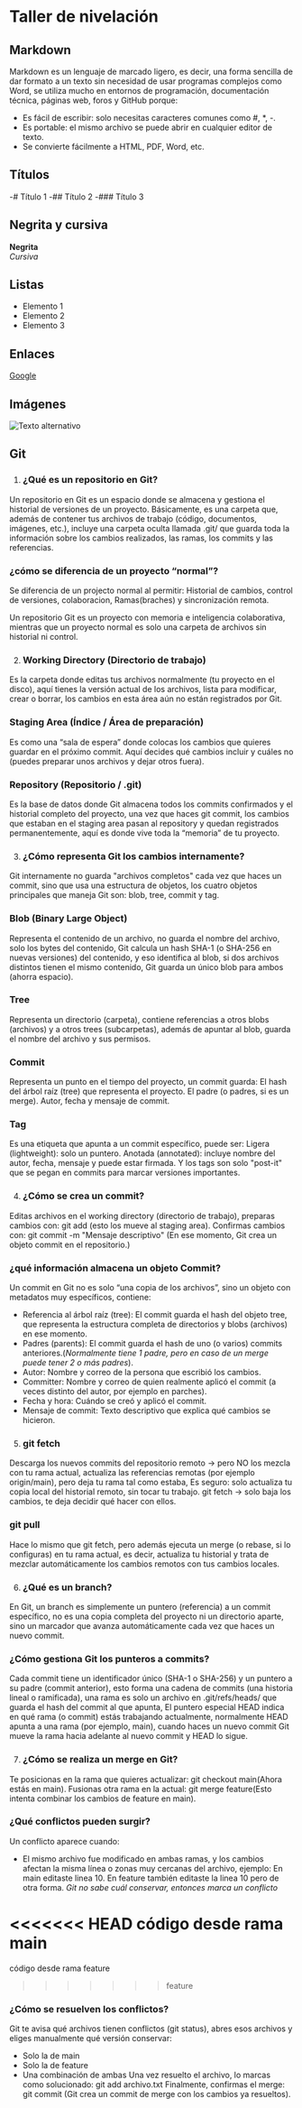 # Taller de nivelación

## Markdown
Markdown es un lenguaje de marcado ligero, es decir, una forma sencilla de dar formato a un texto sin necesidad de usar programas complejos como Word, se utiliza mucho en entornos de programación, documentación técnica, páginas web, foros y GitHub porque:
- Es fácil de escribir: solo necesitas caracteres comunes como #, *, -.
- Es portable: el mismo archivo se puede abrir en cualquier editor de texto.
- Se convierte fácilmente a HTML, PDF, Word, etc.

## Títulos
-# Título 1
-## Título 2
-### Título 3

## Negrita y cursiva
**Negrita**  
*Cursiva*  

## Listas
- Elemento 1
- Elemento 2
- Elemento 3

## Enlaces
[Google](https://www.google.com)

## Imágenes
![Texto alternativo](https://a-static.besthdwallpaper.com/jinx-in-arcane-netflix-series-league-of-legends-lol-wallpaper-2880x1800-92560_8.jpg)


## Git
1. ### ¿Qué es un repositorio en Git?
Un repositorio en Git es un espacio donde se almacena y gestiona el historial de versiones de un proyecto. Básicamente, es una carpeta que, además de contener tus archivos de trabajo (código, documentos, imágenes, etc.), incluye una carpeta oculta llamada .git/ que guarda toda la información sobre los cambios realizados, las ramas, los commits y las referencias.

### ¿cómo se diferencia de un proyecto “normal”?
Se diferencia de un projecto normal al permitir: Historial de cambios, control de versiones, colaboracion, Ramas(braches) y sincronización remota.

Un repositorio Git es un proyecto con memoria e inteligencia colaborativa, mientras que un proyecto normal es solo una carpeta de archivos sin historial ni control.

2.  ### Working Directory (Directorio de trabajo)
Es la carpeta donde editas tus archivos normalmente (tu proyecto en el disco), aquí tienes la versión actual de los archivos, lista para modificar, crear o borrar, los cambios en esta área aún no están registrados por Git.
  
### Staging Area (Índice / Área de preparación)
Es como una “sala de espera” donde colocas los cambios que quieres guardar en el próximo commit.
Aquí decides qué cambios incluir y cuáles no (puedes preparar unos archivos y dejar otros fuera).
   
### Repository (Repositorio / .git)
Es la base de datos donde Git almacena todos los commits confirmados y el historial completo del proyecto, una vez que haces git commit, los cambios que estaban en el staging area pasan al repository y quedan registrados permanentemente, aquí es donde vive toda la “memoria” de tu proyecto.

3. ### ¿Cómo representa Git los cambios internamente?
Git internamente no guarda "archivos completos" cada vez que haces un commit, sino que usa una estructura de objetos, los cuatro objetos principales que maneja Git son: blob, tree, commit y tag.
  
### Blob (Binary Large Object)
Representa el contenido de un archivo, no guarda el nombre del archivo, solo los bytes del contenido, Git calcula un hash SHA-1 (o SHA-256 en nuevas versiones) del contenido, y eso identifica al blob, si dos archivos distintos tienen el mismo contenido, Git guarda un único blob para ambos (ahorra espacio).
  
### Tree
Representa un directorio (carpeta), contiene referencias a otros blobs (archivos) y a otros trees (subcarpetas), además de apuntar al blob, guarda el nombre del archivo y sus permisos.
   
### Commit
Representa un punto en el tiempo del proyecto, un commit guarda:
El hash del árbol raíz (tree) que representa el proyecto.
El padre (o padres, si es un merge).
Autor, fecha y mensaje de commit.
  
### Tag
Es una etiqueta que apunta a un commit específico, puede ser:
Ligera (lightweight): solo un puntero.
Anotada (annotated): incluye nombre del autor, fecha, mensaje y puede estar firmada.
Y los tags son solo "post-it" que se pegan en commits para marcar versiones importantes.

4. ### ¿Cómo se crea un commit?
Editas archivos en el working directory (directorio de trabajo), preparas cambios con:
git add (esto los mueve al staging area).
Confirmas cambios con:
git commit -m "Mensaje descriptivo" (En ese momento, Git crea un objeto commit en el repositorio.)
   
### ¿qué información almacena un objeto Commit?
Un commit en Git no es solo “una copia de los archivos”, sino un objeto con metadatos muy específicos, contiene:
- Referencia al árbol raíz (tree): El commit guarda el hash del objeto tree, que representa la estructura completa de directorios y blobs (archivos) en ese momento.
- Padres (parents): El commit guarda el hash de uno (o varios) commits anteriores.(*Normalmente tiene 1 padre, pero en caso de un merge puede tener 2 o más padres*).
- Autor: Nombre y correo de la persona que escribió los cambios.
- Committer: Nombre y correo de quien realmente aplicó el commit (a veces distinto del autor, por ejemplo en parches).
- Fecha y hora: Cuándo se creó y aplicó el commit.
- Mensaje de commit: Texto descriptivo que explica qué cambios se hicieron.

5.  ### git fetch
Descarga los nuevos commits del repositorio remoto → pero NO los mezcla con tu rama actual, actualiza las referencias remotas (por ejemplo origin/main), pero deja tu rama tal como estaba, Es seguro: solo actualiza tu copia local del historial remoto, sin tocar tu trabajo.
git fetch → solo baja los cambios, te deja decidir qué hacer con ellos.
   
### git pull
Hace lo mismo que git fetch, pero además ejecuta un merge (o rebase, si lo configuras) en tu rama actual, es decir, actualiza tu historial y trata de mezclar automáticamente los cambios remotos con tus cambios locales.

6.  ### ¿Qué es un branch?
En Git, un branch es simplemente un puntero (referencia) a un commit específico, no es una copia completa del proyecto ni un directorio aparte, sino un marcador que avanza automáticamente cada vez que haces un nuevo commit.
  
### ¿Cómo gestiona Git los punteros a commits?
Cada commit tiene un identificador único (SHA-1 o SHA-256) y un puntero a su padre (commit anterior), esto forma una cadena de commits (una historia lineal o ramificada), una rama es solo un archivo en .git/refs/heads/ que guarda el hash del commit al que apunta, El puntero especial HEAD indica en qué rama (o commit) estás trabajando actualmente, normalmente HEAD apunta a una rama (por ejemplo, main), cuando haces un nuevo commit Git mueve la rama hacia adelante al nuevo commit y HEAD lo sigue.

7.  ### ¿Cómo se realiza un merge en Git?
Te posicionas en la rama que quieres actualizar: git checkout main(Ahora estás en main).
Fusionas otra rama en la actual: git merge feature(Esto intenta combinar los cambios de feature en main).
    
### ¿Qué conflictos pueden surgir?
Un conflicto aparece cuando:
- El mismo archivo fue modificado en ambas ramas, y los cambios afectan la misma línea o zonas muy cercanas del archivo, ejemplo:
    En main editaste linea 10.
    En feature también editaste la linea 10 pero de otra forma.
*Git no sabe cuál conservar, entonces marca un conflicto*

<<<<<<< HEAD
código desde rama main
=======
código desde rama feature
>>>>>>> feature

### ¿Cómo se resuelven los conflictos?
Git te avisa qué archivos tienen conflictos (git status), abres esos archivos y eliges manualmente qué versión conservar:
- Solo la de main
- Solo la de feature
- Una combinación de ambas
Una vez resuelto el archivo, lo marcas como solucionado: git add archivo.txt
Finalmente, confirmas el merge: git commit (Git crea un commit de merge con los cambios ya resueltos).

